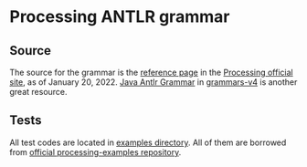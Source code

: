 # Processing ANTLR grammar

## Source

The source for the grammar is the [reference page](https://processing.org/reference) in the [Processing official site](https://processing.org), as of January 20, 2022.
[Java Antlr Grammar](https://github.com/antlr/grammars-v4/tree/master/java/java) in [grammars-v4](https://github.com/antlr/grammars-v4) is another great resource.

## Tests

All test codes are located in [examples directory](https://github.com/sayakaakioka/antlr-v4-grammar-processing/examples).
All of them are borrowed from [official processing-examples repository](https://github.com/processing/processing-examples).
